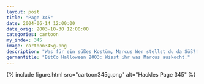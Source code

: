 ```yaml
---
layout: post
title: "Page 345"
date: 2004-06-14 12:00:00
date_orig: 2003-10-30 12:00:00
categories: cartoon
my_index: 345
image: cartoon345g.png
description: "Was für ein süßes Kostüm, Marcus Wen stellst du da Süß?! Erkennst du mich etwa nicht Ich bin \"the Rock\". Ich bin die aufregendste weltbekannte Maus in Pro-Wrestling Du bist schon eine komische kleine Maus Du tust getrockneten Fisch und Gentoo Install Cds in die Bowle, und du denkst ich sei der Freak Marcus katrina Vittles Hazel"
germantitle: "BitCo Halloween 2003: Wisst ihr was Marcus auskocht."
---
```


{% include figure.html src="cartoon345g.png" alt="Hackles Page 345"  %}
